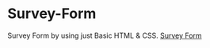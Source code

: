 # Survey-Form
Survey Form by using just Basic HTML &amp; CSS.
[Survey Form](https://atultrp.github.io/Survey-Form/)
